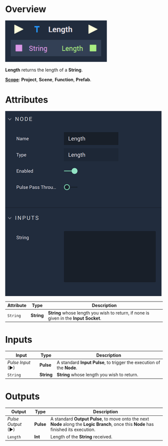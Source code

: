 # Overview

![The Length Node.](../../.gitbook/assets/lengthupdatedimage.png)

**Length** returns the length of a **String**.

[**Scope**](../overview.md#scopes): **Project**, **Scene**, **Function**, **Prefab**.

# Attributes

![The Length Node Attributes.](../../.gitbook/assets/lengthattributes.png)

|Attribute|Type|Description|
|---|---|---|
| `String` | **String** | **String** whose length you wish to return, if none is given in the **Input Socket**. |

# Inputs

|Input|Type|Description|
|---|---|---|
|*Pulse Input* (►)|**Pulse**|A standard **Input Pulse**, to trigger the execution of the **Node**.|
| `String` | **String** | **String** whose length you wish to return. |

# Outputs

|Output|Type|Description|
|---|---|---|
|*Pulse Output* (►)|**Pulse**|A standard **Output Pulse**, to move onto the next **Node** along the **Logic Branch**, once this **Node** has finished its execution.|
| `Length` | **Int** | Length of the **String** received. |



